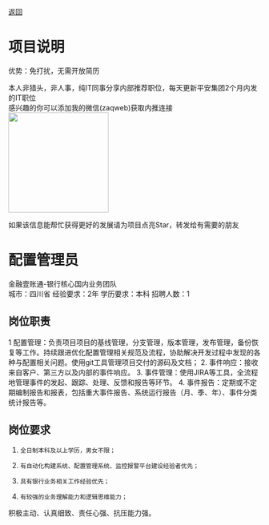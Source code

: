 [返回](../)

# 项目说明

优势：免打扰，无需开放简历

本人非猎头，非人事，纯IT同事分享内部推荐职位，每天更新平安集团2个月内发的IT职位  
感兴趣的你可以添加我的微信(zaqweb)获取内推连接  
<img src="https://github.com/zaqweb/PA-IT-JOBS/blob/master/WechatICode.jpeg"  height="200" width="200">

如果该信息能帮忙获得更好的发展请为项目点亮Star，转发给有需要的朋友

# 配置管理员
金融壹账通-银行核心国内业务团队  
城市：四川省 经验要求：2年 学历要求：本科  招聘人数：1

## 岗位职责
1     配置管理：负责项目项目的基线管理，分支管理，版本管理，发布管理，备份恢复等工作。持续跟进优化配置管理相关规范及流程，协助解决开发过程中发现的各种与配置相关问题。使用git工具管理项目交付的源码及文档；
2.     事件响应：接收来自客户、第三方以及内部的事件响应。
3.     事件管理：使用JIRA等工具，全流程地管理事件的发起、跟踪、处理、反馈和报告等环节。
4.     事件报告：定期或不定期编制报告和报表，包括重大事件报告、系统运行报告（月、季、年）、事件分类统计报告等。

## 岗位要求
1.     全日制本科及以上学历，男女不限；
2.     有自动化构建系统、配置管理系统、监控报警平台建设经验者优先；
3.     具有银行业务相关工作经验优先；
4.     有较强的业务理解能力和逻辑思维能力；
积极主动、认真细致、责任心强、抗压能力强。




